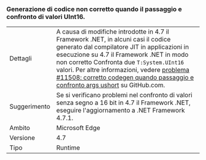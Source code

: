### <a name="incorrect-code-generation-when-passing-and-comparing-uint16-values"></a>Generazione di codice non corretto quando il passaggio e confronto di valori UInt16.

|   |   |
|---|---|
|Dettagli|A causa di modifiche introdotte in 4.7 il Framework .NET, in alcuni casi il codice generato dal compilatore JIT in applicazioni in esecuzione su 4.7 il Framework .NET in modo non corretto Confronta due <code>T:System.UInt16</code> valori. Per altre informazioni, vedere [problema #11508: corretto codegen quando passaggio e confronto args ushort](https://github.com/dotnet/coreclr/issues/11508) su GitHub.com.|
|Suggerimento|Se si verificano problemi nel confronto di valori senza segno a 16 bit in 4.7 il Framework .NET, eseguire l'aggiornamento a .NET Framework 4.7.1.|
|Ambito|Microsoft Edge|
|Versione|4.7|
|Tipo|Runtime|

